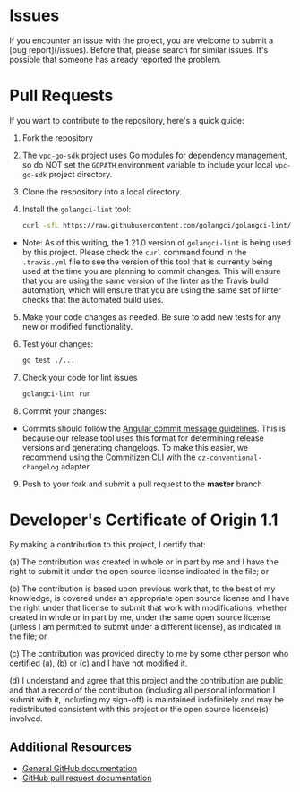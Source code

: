 # Issues

If you encounter an issue with the project, you are welcome to submit a [bug report](<github-repo-url>/issues).
Before that, please search for similar issues. It's possible that someone has already reported the problem.

# Pull Requests

If you want to contribute to the repository, here's a quick guide:
  1. Fork the repository

  2. The `vpc-go-sdk` project uses Go modules for dependency management, so do NOT set the `GOPATH` environment
  variable to include your local `vpc-go-sdk` project directory.

  3. Clone the respository into a local directory.

  4. Install the `golangci-lint` tool:
     ```sh
     curl -sfL https://raw.githubusercontent.com/golangci/golangci-lint/master/install.sh| sh -s -- -b $(go env GOPATH)/bin v1.21.0
     ```
  * Note: As of this writing, the 1.21.0 version of `golangci-lint` is being used by this project.
  Please check the `curl` command found in the `.travis.yml` file to see the version of this tool that is currently
  being used at the time you are planning to commit changes. This will ensure that you are using the same version
  of the linter as the Travis build automation, which will ensure that you are using the same set of linter checks
  that the automated build uses.

  5. Make your code changes as needed.  Be sure to add new tests for any new or modified functionality.

  6. Test your changes:
     ```sh
     go test ./...
     ```

  7. Check your code for lint issues
     ```sh
     golangci-lint run
     ```

  8. Commit your changes:
  * Commits should follow the [Angular commit message guidelines](https://github.com/angular/angular/blob/master/CONTRIBUTING.md#-commit-message-guidelines). This is because our release tool uses this format for determining release versions and generating changelogs. To make this easier, we recommend using the [Commitizen CLI](https://github.com/commitizen/cz-cli) with the `cz-conventional-changelog` adapter.

  9. Push to your fork and submit a pull request to the **master** branch

# Developer's Certificate of Origin 1.1

By making a contribution to this project, I certify that:

(a) The contribution was created in whole or in part by me and I
   have the right to submit it under the open source license
   indicated in the file; or

(b) The contribution is based upon previous work that, to the best
   of my knowledge, is covered under an appropriate open source
   license and I have the right under that license to submit that
   work with modifications, whether created in whole or in part
   by me, under the same open source license (unless I am
   permitted to submit under a different license), as indicated
   in the file; or

(c) The contribution was provided directly to me by some other
   person who certified (a), (b) or (c) and I have not modified
   it.

(d) I understand and agree that this project and the contribution
   are public and that a record of the contribution (including all
   personal information I submit with it, including my sign-off) is
   maintained indefinitely and may be redistributed consistent with
   this project or the open source license(s) involved.

## Additional Resources
+ [General GitHub documentation](https://help.github.com/)
+ [GitHub pull request documentation](https://help.github.com/send-pull-requests/)

[Maven]: https://maven.apache.org/guides/getting-started/maven-in-five-minutes.html
